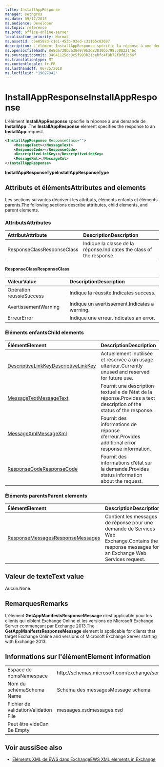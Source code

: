 ```yaml
---
title: InstallAppResponse
manager: sethgros
ms.date: 09/17/2015
ms.audience: Developer
ms.topic: reference
ms.prod: office-online-server
localization_priority: Normal
ms.assetid: c5e0582d-c1e1-453b-93ed-c31165c82697
description: L’élément InstallAppResponse spécifie la réponse à une demande de InstallApp.
ms.openlocfilehash: 8e8da720b3a38e979b3d83810bb798350822146c
ms.sourcegitcommit: 34041125dc8c5f993b21cebfc4f8b72f0fd2cb6f
ms.translationtype: MT
ms.contentlocale: fr-FR
ms.lasthandoff: 06/25/2018
ms.locfileid: "19827942"
---
```

# <a name="installappresponse"></a><span data-ttu-id="3b49b-103">InstallAppResponse</span><span class="sxs-lookup"><span data-stu-id="3b49b-103">InstallAppResponse</span></span>

<span data-ttu-id="3b49b-104">L’élément **InstallAppResponse** spécifie la réponse à une demande de **InstallApp** .</span><span class="sxs-lookup"><span data-stu-id="3b49b-104">The **InstallAppResponse** element specifies the response to an **InstallApp** request.</span></span> 
  
```xml
<InstallAppResponse ResponseClass="">
    <MessageText></MessageText>
    <ResponseCode></ResponseCode>
    <DescriptiveLinkKey></DescriptiveLinkKey>
    <MessageXml></MessageXml>
</InstallAppResponse>
```

 <span data-ttu-id="3b49b-105">**InstallAppResponseType**</span><span class="sxs-lookup"><span data-stu-id="3b49b-105">**InstallAppResponseType**</span></span>
## <a name="attributes-and-elements"></a><span data-ttu-id="3b49b-106">Attributs et éléments</span><span class="sxs-lookup"><span data-stu-id="3b49b-106">Attributes and elements</span></span>

<span data-ttu-id="3b49b-107">Les sections suivantes décrivent les attributs, éléments enfants et éléments parents.</span><span class="sxs-lookup"><span data-stu-id="3b49b-107">The following sections describe attributes, child elements, and parent elements.</span></span>
  
### <a name="attributes"></a><span data-ttu-id="3b49b-108">Attributs</span><span class="sxs-lookup"><span data-stu-id="3b49b-108">Attributes</span></span>

|<span data-ttu-id="3b49b-109">**Attribut**</span><span class="sxs-lookup"><span data-stu-id="3b49b-109">**Attribute**</span></span>|<span data-ttu-id="3b49b-110">**Description**</span><span class="sxs-lookup"><span data-stu-id="3b49b-110">**Description**</span></span>|
|:-----|:-----|
|<span data-ttu-id="3b49b-111">ResponseClass</span><span class="sxs-lookup"><span data-stu-id="3b49b-111">ResponseClass</span></span>  <br/> |<span data-ttu-id="3b49b-112">Indique la classe de la réponse.</span><span class="sxs-lookup"><span data-stu-id="3b49b-112">Indicates the class of the response.</span></span>  <br/> |
   
#### <a name="responseclass"></a><span data-ttu-id="3b49b-113">ResponseClass</span><span class="sxs-lookup"><span data-stu-id="3b49b-113">ResponseClass</span></span>

|<span data-ttu-id="3b49b-114">**Valeur**</span><span class="sxs-lookup"><span data-stu-id="3b49b-114">**Value**</span></span>|<span data-ttu-id="3b49b-115">**Description**</span><span class="sxs-lookup"><span data-stu-id="3b49b-115">**Description**</span></span>|
|:-----|:-----|
|<span data-ttu-id="3b49b-116">Opération réussie</span><span class="sxs-lookup"><span data-stu-id="3b49b-116">Success</span></span>  <br/> |<span data-ttu-id="3b49b-117">Indique la réussite.</span><span class="sxs-lookup"><span data-stu-id="3b49b-117">Indicates success.</span></span>  <br/> |
|<span data-ttu-id="3b49b-118">Avertissement</span><span class="sxs-lookup"><span data-stu-id="3b49b-118">Warning</span></span>  <br/> |<span data-ttu-id="3b49b-119">Indique un avertissement.</span><span class="sxs-lookup"><span data-stu-id="3b49b-119">Indicates a warning.</span></span>  <br/> |
|<span data-ttu-id="3b49b-120">Erreur</span><span class="sxs-lookup"><span data-stu-id="3b49b-120">Error</span></span>  <br/> |<span data-ttu-id="3b49b-121">Indique une erreur.</span><span class="sxs-lookup"><span data-stu-id="3b49b-121">Indicates an error.</span></span>  <br/> |
   
### <a name="child-elements"></a><span data-ttu-id="3b49b-122">Éléments enfants</span><span class="sxs-lookup"><span data-stu-id="3b49b-122">Child elements</span></span>

|<span data-ttu-id="3b49b-123">**Élément**</span><span class="sxs-lookup"><span data-stu-id="3b49b-123">**Element**</span></span>|<span data-ttu-id="3b49b-124">**Description**</span><span class="sxs-lookup"><span data-stu-id="3b49b-124">**Description**</span></span>|
|:-----|:-----|
|[<span data-ttu-id="3b49b-125">DescriptiveLinkKey</span><span class="sxs-lookup"><span data-stu-id="3b49b-125">DescriptiveLinkKey</span></span>](descriptivelinkkey.md) <br/> |<span data-ttu-id="3b49b-126">Actuellement inutilisée et réservée à un usage ultérieur.</span><span class="sxs-lookup"><span data-stu-id="3b49b-126">Currently unused and reserved for future use.</span></span>  <br/> |
|[<span data-ttu-id="3b49b-127">MessageText</span><span class="sxs-lookup"><span data-stu-id="3b49b-127">MessageText</span></span>](messagetext.md) <br/> |<span data-ttu-id="3b49b-128">Fournit une description textuelle de l’état de la réponse.</span><span class="sxs-lookup"><span data-stu-id="3b49b-128">Provides a text description of the status of the response.</span></span>  <br/> |
|[<span data-ttu-id="3b49b-129">MessageXml</span><span class="sxs-lookup"><span data-stu-id="3b49b-129">MessageXml</span></span>](messagexml.md) <br/> |<span data-ttu-id="3b49b-130">Fournit des informations de réponse d’erreur.</span><span class="sxs-lookup"><span data-stu-id="3b49b-130">Provides additional error response information.</span></span>  <br/> |
|[<span data-ttu-id="3b49b-131">ResponseCode</span><span class="sxs-lookup"><span data-stu-id="3b49b-131">ResponseCode</span></span>](responsecode.md) <br/> |<span data-ttu-id="3b49b-132">Fournit des informations d’état sur la demande.</span><span class="sxs-lookup"><span data-stu-id="3b49b-132">Provides status information about the request.</span></span>  <br/> |
   
### <a name="parent-elements"></a><span data-ttu-id="3b49b-133">Éléments parents</span><span class="sxs-lookup"><span data-stu-id="3b49b-133">Parent elements</span></span>

|<span data-ttu-id="3b49b-134">**Élément**</span><span class="sxs-lookup"><span data-stu-id="3b49b-134">**Element**</span></span>|<span data-ttu-id="3b49b-135">**Description**</span><span class="sxs-lookup"><span data-stu-id="3b49b-135">**Description**</span></span>|
|:-----|:-----|
|[<span data-ttu-id="3b49b-136">ResponseMessages</span><span class="sxs-lookup"><span data-stu-id="3b49b-136">ResponseMessages</span></span>](responsemessages.md) <br/> |<span data-ttu-id="3b49b-137">Contient les messages de réponse pour une demande de Services Web Exchange.</span><span class="sxs-lookup"><span data-stu-id="3b49b-137">Contains the response messages for an Exchange Web Services request.</span></span>  <br/> |
   
## <a name="text-value"></a><span data-ttu-id="3b49b-138">Valeur de texte</span><span class="sxs-lookup"><span data-stu-id="3b49b-138">Text value</span></span>

<span data-ttu-id="3b49b-139">Aucun.</span><span class="sxs-lookup"><span data-stu-id="3b49b-139">None.</span></span>
  
## <a name="remarks"></a><span data-ttu-id="3b49b-140">Remarques</span><span class="sxs-lookup"><span data-stu-id="3b49b-140">Remarks</span></span>

<span data-ttu-id="3b49b-141">L’élément **GetAppManifestsResponseMessage** n’est applicable pour les clients qui ciblent Exchange Online et les versions de Microsoft Exchange Server commençant par Exchange 2013.</span><span class="sxs-lookup"><span data-stu-id="3b49b-141">The **GetAppManifestsResponseMessage** element is applicable for clients that target Exchange Online and versions of Microsoft Exchange Server starting with Exchange 2013.</span></span> 
  
## <a name="element-information"></a><span data-ttu-id="3b49b-142">Informations sur l'élément</span><span class="sxs-lookup"><span data-stu-id="3b49b-142">Element information</span></span>

|||
|:-----|:-----|
|<span data-ttu-id="3b49b-143">Espace de noms</span><span class="sxs-lookup"><span data-stu-id="3b49b-143">Namespace</span></span>  <br/> |http://schemas.microsoft.com/exchange/services/2006/messages  <br/> |
|<span data-ttu-id="3b49b-144">Nom du schéma</span><span class="sxs-lookup"><span data-stu-id="3b49b-144">Schema Name</span></span>  <br/> |<span data-ttu-id="3b49b-145">Schéma des messages</span><span class="sxs-lookup"><span data-stu-id="3b49b-145">Message schema</span></span>  <br/> |
|<span data-ttu-id="3b49b-146">Fichier de validation</span><span class="sxs-lookup"><span data-stu-id="3b49b-146">Validation File</span></span>  <br/> |<span data-ttu-id="3b49b-147">messages.xsd</span><span class="sxs-lookup"><span data-stu-id="3b49b-147">messages.xsd</span></span>  <br/> |
|<span data-ttu-id="3b49b-148">Peut être vide</span><span class="sxs-lookup"><span data-stu-id="3b49b-148">Can Be Empty</span></span>  <br/> ||
   
## <a name="see-also"></a><span data-ttu-id="3b49b-149">Voir aussi</span><span class="sxs-lookup"><span data-stu-id="3b49b-149">See also</span></span>



- [<span data-ttu-id="3b49b-150">Éléments XML de EWS dans Exchange</span><span class="sxs-lookup"><span data-stu-id="3b49b-150">EWS XML elements in Exchange</span></span>](ews-xml-elements-in-exchange.md)

